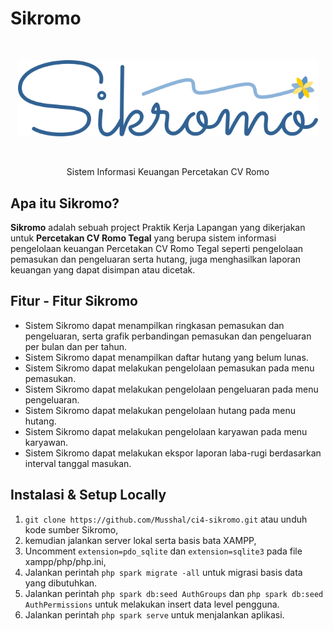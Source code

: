 # Sikromo

<br>
<p align="center">
  <img width=480 src="public/logo/Sikromo_logo.png">
</p>
<br>
<p align="center"> Sistem Informasi Keuangan Percetakan CV Romo
<br>

## Apa itu Sikromo?

**Sikromo** adalah sebuah project Praktik Kerja Lapangan yang dikerjakan untuk
**Percetakan CV Romo Tegal** yang berupa sistem informasi pengelolaan keuangan
Percetakan CV Romo Tegal seperti pengelolaan pemasukan dan pengeluaran serta hutang,
juga menghasilkan laporan keuangan yang dapat disimpan atau dicetak.

## Fitur - Fitur Sikromo

- Sistem Sikromo dapat menampilkan ringkasan pemasukan
  dan pengeluaran, serta grafik perbandingan pemasukan dan pengeluaran per bulan dan per tahun.
- Sistem Sikromo dapat menampilkan daftar hutang yang belum lunas.
- Sistem Sikromo dapat melakukan pengelolaan pemasukan pada menu pemasukan.
- Sistem Sikromo dapat melakukan pengelolaan pengeluaran pada menu pengeluaran.
- Sistem Sikromo dapat melakukan pengelolaan hutang pada menu hutang.
- Sistem Sikromo dapat melakukan pengelolaan karyawan pada menu karyawan.
- Sistem Sikromo dapat melakukan ekspor laporan laba-rugi berdasarkan interval tanggal masukan.

## Instalasi & Setup Locally

1. `git clone https://github.com/Musshal/ci4-sikromo.git` atau unduh kode sumber Sikromo,
2. kemudian jalankan server lokal serta basis bata XAMPP,
3. Uncomment `extension=pdo_sqlite` dan `extension=sqlite3` pada file xampp/php/php.ini,
3. Jalankan perintah `php spark migrate -all` untuk migrasi basis data yang dibutuhkan.
4. Jalankan perintah `php spark db:seed AuthGroups` dan `php spark db:seed AuthPermissions`
  untuk melakukan insert data level pengguna.
5. Jalankan perintah `php spark serve` untuk menjalankan aplikasi.
